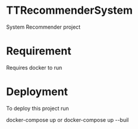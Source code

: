 # TTRecommenderSystem


System Recommender project 

# Requirement
Requires docker to run


# Deployment
To deploy this project run

  docker-compose up or   docker-compose up --buil
  

